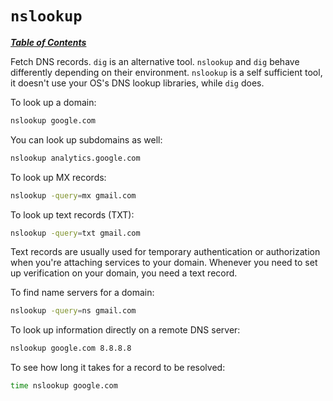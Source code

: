 # `nslookup`

[***Table of Contents***](/README.md)

Fetch DNS records. `dig` is an alternative tool. `nslookup` and `dig` behave
differently depending on their environment. `nslookup` is a self sufficient
tool, it doesn't use your OS's DNS lookup libraries, while `dig` does.

To look up a domain:

```bash
nslookup google.com
```

You can look up subdomains as well:

```bash
nslookup analytics.google.com
```

To look up MX records:

```bash
nslookup -query=mx gmail.com
```

To look up text records (TXT):

```bash
nslookup -query=txt gmail.com
```

Text records are usually used for temporary authentication or authorization
when you're attaching services to your domain. Whenever you need to set up
verification on your domain, you need a text record.

To find name servers for a domain:

```bash
nslookup -query=ns gmail.com
```

To look up information directly on a remote DNS server:

```bash
nslookup google.com 8.8.8.8
```

To see how long it takes for a record to be resolved:

```bash
time nslookup google.com
```

